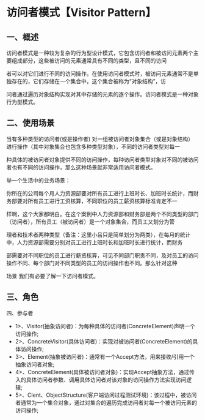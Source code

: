 # 访问者模式【Visitor Pattern】
## 一、概述
访问者模式是一种较为复杂的行为型设计模式，它包含访问者和被访问元素两个主要组成部分，这些被访问的元素通常具有不同的类型，且不同的访问

者可以对它们进行不同的访问操作。在使用访问者模式时，被访问元素通常不是单独存在的，它们存储在一个集合中，这个集合被称为“对象结构”，访

问者通过遍历对象结构实现对其中存储的元素的逐个操作。访问者模式是一种对象行为型模式。

## 二、使用场景
   当有多种类型的访问者(或是操作者) 对一组被访问者对象集合（或是对象结构）进行操作（其中对象集合也包含多种类型对象），不同的访问者类型对每一

种具体的被访问者对象提供不同的访问操作，每种访问者类型对象对不同的被访问者也有不同的访问操作，那么这种场景就非常适用访问者模式。

举一个生活中的业务场景：

   你所在的公司每个月人力资源部要对所有员工进行上班时长、加班时长统计，而财务部要对所有员工进行工资核算，不同职位的员工薪资核算标准肯定不一

样啊，这个大家都明白。在这个案例中人力资源部和财务部是两个不同类型的部门（访问者），所有员工（被访问者）是一个对象集合，而员工又划分为管

理者和技术者两种类型（备注：这里小吕只是简单划分为两类），在每月的统计中，人力资源部需要分别对员工进行上班时长和加班时长进行统计，而财务

部需要对不同职位的员工进行薪资核算，可见不同部门职责不同，及对员工的访问操作不同、每个部门对不同类型的员工的访问操作也不同。那么针对这种

场景  我们有必要了解一下访问者模式。

## 三、角色
四、参与者
* 1>、Visitor(抽象访问者)：为每种具体的访问者(ConcreteElement)声明一个访问操作;
* 2>、ConcreteVisitor(具体访问者)：实现对被访问者(ConcreteElement)的具体访问操作;
* 3>、Element(抽象被访问者)：通常有一个Accept方法，用来接收/引用一个抽象访问者对象;
* 4>、ConcreteElement(具体被访问者对象)：实现Accept抽象方法，通过传入的具体访问者参数、调用具体访问者对该对象的访问操作方法实现访问逻辑;
* 5>、Clent、ObjectStructure(客户端访问过程测试环境)：该过程中，被访问者通常为一个集合对象，通过对集合的遍历完成访问者对每一个被访问元素的访问操作;
